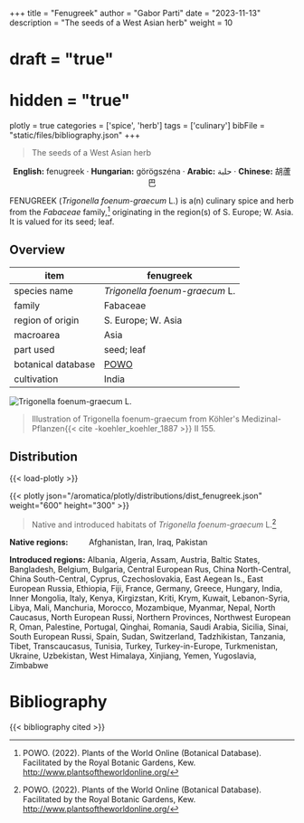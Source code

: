 +++
title = "Fenugreek"
author = "Gabor Parti"
date = "2023-11-13"
description = "The seeds of a West Asian herb"
weight = 10
# draft = "true"
# hidden = "true"
plotly = true
categories = ['spice', 'herb']
tags = ['culinary']
bibFile = "static/files/bibliography.json"
+++

>The seeds of a West Asian herb

<center>

**English:** fenugreek · **Hungarian:** görögszéna · **Arabic:** <span class="arabic-text" dir="rtl">حلبة</span> · **Chinese:** <span class="traditional-chinese-text">胡蘆巴</span> 

</center>

FENUGREEK (*Trigonella foenum-graecum* L.) is a(n) culinary spice and herb from the *Fabaceae* family,[^powo] originating in the region(s) of S. Europe; W. Asia. It is valued for its seed; leaf.

[^powo]: POWO. (2022). Plants of the World Online (Botanical Database). Facilitated by the Royal Botanic Gardens, Kew. http://www.plantsoftheworldonline.org/

## Overview

|       item       |                     fenugreek                     |
|------------------|---------------------------------------------------|
|   species name   |           *Trigonella foenum-graecum* L.          |
|      family      |                      Fabaceae                     |
| region of origin |                 S. Europe; W. Asia                |
|     macroarea    |                        Asia                       |
|     part used    |                     seed; leaf                    |
|botanical database|[POWO](https://powo.science.kew.org/taxon/523957-1)|
|    cultivation   |                       India                       |

![*Trigonella foenum-graecum* L.](/images/illustrations/fenugreek.png?width=40rem "Illustration of Trigonella foenum-graecum from Köhler's Medizinal-Pflanzen")

>Illustration of Trigonella foenum-graecum from Köhler's Medizinal-Pflanzen{{< cite -koehler_koehler_1887 >}} II 155.

## Distribution

{{< load-plotly >}}

{{< plotly json="/aromatica/plotly/distributions/dist_fenugreek.json" weight="600" height="300" >}}

>Native and introduced habitats of *Trigonella foenum-graecum* L.[^powo]

<p style="text-align:left;">

**Native regions:** &ensp; &ensp; &ensp; Afghanistan, Iran, Iraq, Pakistan

**Introduced regions:** Albania, Algeria, Assam, Austria, Baltic States, Bangladesh, Belgium, Bulgaria, Central European Rus, China North-Central, China South-Central, Cyprus, Czechoslovakia, East Aegean Is., East European Russia, Ethiopia, Fiji, France, Germany, Greece, Hungary, India, Inner Mongolia, Italy, Kenya, Kirgizstan, Kriti, Krym, Kuwait, Lebanon-Syria, Libya, Mali, Manchuria, Morocco, Mozambique, Myanmar, Nepal, North Caucasus, North European Russi, Northern Provinces, Northwest European R, Oman, Palestine, Portugal, Qinghai, Romania, Saudi Arabia, Sicilia, Sinai, South European Russi, Spain, Sudan, Switzerland, Tadzhikistan, Tanzania, Tibet, Transcaucasus, Tunisia, Turkey, Turkey-in-Europe, Turkmenistan, Ukraine, Uzbekistan, West Himalaya, Xinjiang, Yemen, Yugoslavia, Zimbabwe

</p>



# Bibliography

{{< bibliography cited >}}

